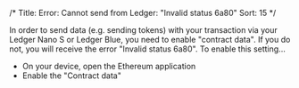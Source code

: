 /*
Title: Error: Cannot send from Ledger: "Invalid status 6a80"
Sort: 15
*/

In order to send data (e.g. sending tokens) with your transaction via your Ledger Nano S or Ledger Blue, you need to enable "contract data". If you do not, you will receive the error "Invalid status 6a80". To enable this setting...

*   On your device, open the Ethereum application
*   Enable the "Contract data"
